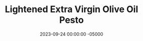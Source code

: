 ---
layout: post
title:  "Lightened Extra Virgin Olive Oil Pesto"
date:   2023-09-24 00:00:00 -05000
categories: 
- Recipes
- Savory Sauces
permalink: /recipes/evoo-pesto
image: /assets/Food/Savory Sauces/EVOO Pesto/evoo-cover.jpg
ing: evoo-ing
facts: evoo-facts
section1: 
start2: 
section2: 
start3: 
section3: 
start4: 
section4: 
start5: 
section5: 
Prep: 10
Rest: 
Cook: 
Source1: https://sweetsavoryandsteph.com/skinny-pesto-sauce/
Source2: 
whisk: https://s.samsungfood.com/jGCmZ
tags: 
- evoo
- lemon
- lemon juice
- spinach
- collard greens
- kale
- chopped
- almond
- peanut
- pistachio
- pine nut
- toasted nut
- extra virgin olive oil
- blend
- sauce
- spread
- pizza
- pasta
- vic
Description: If you're after more of a traditional <a href="/misc/fake-healthy-foods#sauces">pesto</a> but still want to cut back on a bit of oil, then this pesto recipe is for you. Yes, extra virgin olive oil is a very healthy fat you should be consuming, but too much excess can lead to problems.  I typically prefer some type of pesto as the sauce on my <a href="pizza">Home Oven Baked Pizza</a>  This recipe cuts down on a bit of the oil while still preserving all the taste of the classic.  Each serving is about 45g, or 3 tbsp
Instructions: 
- Add the almonds to a pan over medium heat. Toast the nuts for 2-3 minutes or until lightly fragrant and softened<br><br>

- Add the nuts and the rest of the ingredients to the food processor. Blend until smooth and combined. Thin out with more water if needed, and season with salt to taste<br><br>

- For other pesto variations, see my <a href="creamy-pesto">Creamy Pesto Dip</a> and <a href="avocado-pesto">Avocado Pesto - Vegan and Oil Free</a>
---